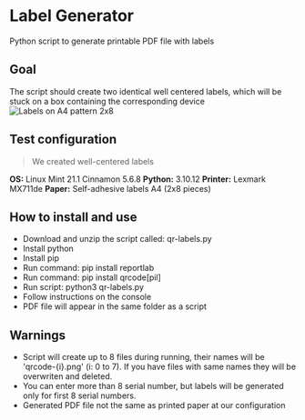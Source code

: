 # Label Generator
Python script to generate printable PDF file with labels

## Goal
The script should create two identical well centered labels, which will be stuck on a box containing the corresponding device
![Labels on A4 pattern 2x8 ](/Example_QR_Code_Labels_Generator_for_IBP.png)

## Test configuration
> We created well-centered labels

**OS:** Linux Mint 21.1 Cinnamon 5.6.8
**Python:** 3.10.12
**Printer:** Lexmark MX711de
**Paper:** Self-adhesive labels A4 (2x8 pieces)

## How to install and use
- Download and unzip the script called: qr-labels.py
- Install python
- Install pip
- Run command: pip install reportlab
- Run command: pip install qrcode[pil]
- Run script:  python3 qr-labels.py
- Follow instructions on the console
- PDF file will appear in the same folder as a script

## Warnings
- Script will create up to 8 files during running, their names will be 'qrcode-{i}.png' (i: 0 to 7). If you have files with same names they will be overwriten and deleted.
- You can enter more than 8 serial number, but labels will be generated only  for first 8 serial numbers. 
- Generated PDF file not the same as printed paper at our configuration

